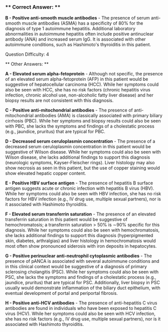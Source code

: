 ### ** Correct Answer: **

**B - Positive anti-smooth muscle antibodies** - The presence of serum anti-smooth muscle antibodies (ASMA) has a specificity of 80% for the diagnosis of type 1 autoimmune hepatitis. Additional laboratory abnormalities in autoimmune hepatitis often include positive antinuclear antibody (ANA) and increased serum IgG. It is associated with other autoimmune conditions, such as Hashimoto's thyroiditis in this patient.

Question Difficulty: 4

** Other Answers: **

**A - Elevated serum alpha-fetoprotein** - Although not specific, the presence of an elevated serum alpha-fetoprotein (AFP) in this patient would be suggestive of hepatocellular carcinoma (HCC). While her symptoms could also be seen with HCC, she has no risk factors (chronic hepatitis virus infection, chronic alcohol use, non-alcoholic fatty liver disease) and her biopsy results are not consistent with this diagnosis.

**C - Positive anti-mitochondrial antibodies** - The presence of anti-mitochondrial antibodies (AMA) is classically associated with primary biliary cirrhosis (PBC). While her symptoms and biopsy results could also be seen with PBC, she lacks the symptoms and findings of a cholestatic process (e.g., jaundice, pruritus) that are typical for PBC.

**D - Decreased serum ceruloplasmin concentration** - The presence of a decreased serum ceruloplasmin concentration in this patient would be suggestive of Wilson disease. While her symptoms could also be seen with Wilson disease, she lacks additional findings to support this diagnosis (neurologic symptoms, Kayser-Fleischer rings). Liver histology may also show necrosis as seen in this patient, but the use of copper staining would show elevated hepatic copper content.

**E - Positive HBV surface antigen** - The presence of hepatitis B surface antigen suggests acute or chronic infection with hepatitis B virus (HBV). While her symptoms could also be seen with HBV infection, she has no risk factors for HBV infection (e.g., IV drug use, multiple sexual partners), nor is it associated with Hashimoto thyroiditis.

**F - Elevated serum transferrin saturation** - The presence of an elevated transferrin saturation in this patient would be suggestive of hemochromatosis; a transferrin saturation > 50% is ∼90% specific for this diagnosis. While her symptoms could also be seen with hemochromatosis, she lacks additional findings to support this diagnosis (hyperpigmented skin, diabetes, arthralgias) and liver histology in hemochromatosis would most often show pronounced siderosis with iron deposits in hepatocytes.

**G - Positive perinuclear anti-neutrophil cytoplasmic antibodies** - The presence of pANCA is associated with several autoimmune conditions and in this clinical context would be suggestive of a diagnosis of primary sclerosing cholangitis (PSC). While her symptoms could also be seen with PSC, she lacks the symptoms and findings of a cholestatic process (e.g., jaundice, pruritus) that are typical for PSC. Additionally, liver biopsy in PSC usually would demonstrate inflammation of the biliary duct epithelium, with eventual development of portal and periportal fibrosis.

**H - Positive anti-HCV antibodies** - The presence of anti-hepatitis C virus antibodies are found in individuals who have been exposed to hepatitis C virus (HCV). While her symptoms could also be seen with HCV infection, she has no risk factors (e.g., IV drug use, multiple sexual partners), nor is it associated with Hashimoto thyroiditis.

